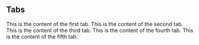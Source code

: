 ## Tabs

<Tabs id="my-tabs" activeTabColor="#45a1bf">
    <Tab label="Tab 1">
        This is the content of the first tab.
    </Tab>
    <Tab label="Tab 2">
        This is the content of the second tab.
    </Tab>
    <Tab label="Tab 3">
        This is the content of the third tab.
    </Tab>
    <Tab label="Tab 4">
        This is the content of the fourth tab.
    </Tab>
    <Tab label="Tab 5">
        This is the content of the fifth tab.
    </Tab>
</Tabs>
